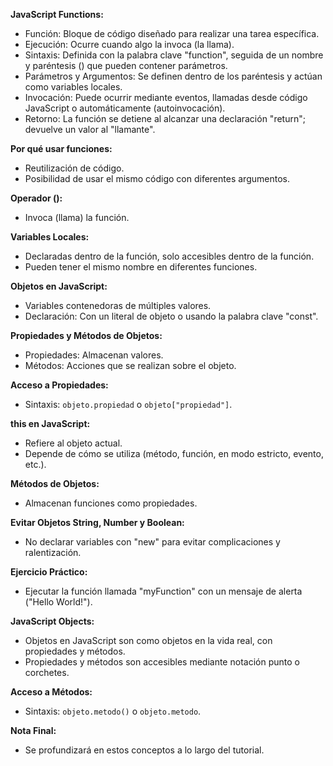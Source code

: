 **JavaScript Functions:**

- Función: Bloque de código diseñado para realizar una tarea específica.
- Ejecución: Ocurre cuando algo la invoca (la llama).
- Sintaxis: Definida con la palabra clave "function", seguida de un nombre y paréntesis () que pueden contener parámetros.
- Parámetros y Argumentos: Se definen dentro de los paréntesis y actúan como variables locales.
- Invocación: Puede ocurrir mediante eventos, llamadas desde código JavaScript o automáticamente (autoinvocación).
- Retorno: La función se detiene al alcanzar una declaración "return"; devuelve un valor al "llamante".

**Por qué usar funciones:**

- Reutilización de código.
- Posibilidad de usar el mismo código con diferentes argumentos.

**Operador ():**

- Invoca (llama) la función.

**Variables Locales:**

- Declaradas dentro de la función, solo accesibles dentro de la función.
- Pueden tener el mismo nombre en diferentes funciones.

**Objetos en JavaScript:**

- Variables contenedoras de múltiples valores.
- Declaración: Con un literal de objeto o usando la palabra clave "const".
  
**Propiedades y Métodos de Objetos:**

- Propiedades: Almacenan valores.
- Métodos: Acciones que se realizan sobre el objeto.
  
**Acceso a Propiedades:**

- Sintaxis: `objeto.propiedad` o `objeto["propiedad"]`.

**this en JavaScript:**

- Refiere al objeto actual.
- Depende de cómo se utiliza (método, función, en modo estricto, evento, etc.).

**Métodos de Objetos:**

- Almacenan funciones como propiedades.

**Evitar Objetos String, Number y Boolean:**

- No declarar variables con "new" para evitar complicaciones y ralentización.

**Ejercicio Práctico:**

- Ejecutar la función llamada "myFunction" con un mensaje de alerta ("Hello World!").

**JavaScript Objects:**

- Objetos en JavaScript son como objetos en la vida real, con propiedades y métodos.
- Propiedades y métodos son accesibles mediante notación punto o corchetes.

**Acceso a Métodos:**

- Sintaxis: `objeto.metodo()` o `objeto.metodo`.

**Nota Final:**

- Se profundizará en estos conceptos a lo largo del tutorial.
